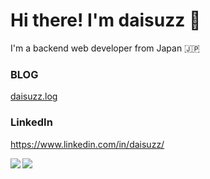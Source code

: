 # Hi there! I'm daisuzz :sushi:
I'm a backend web developer from Japan :jp:

### BLOG  
[daisuzz.log](https://iikanji.hatenablog.jp/archive)

### LinkedIn  
https://www.linkedin.com/in/daisuzz/

<a href="https://github.com/anuraghazra/github-readme-stats">
  <img align="left" src="https://github-readme-stats.vercel.app/api?username=daisuzz&show_icons=true" />
</a>
<a href="https://github.com/anuraghazra/convoychat">
  <img align="left" src="https://github-readme-stats.vercel.app/api/top-langs/?username=daisuzz" />
</a>
